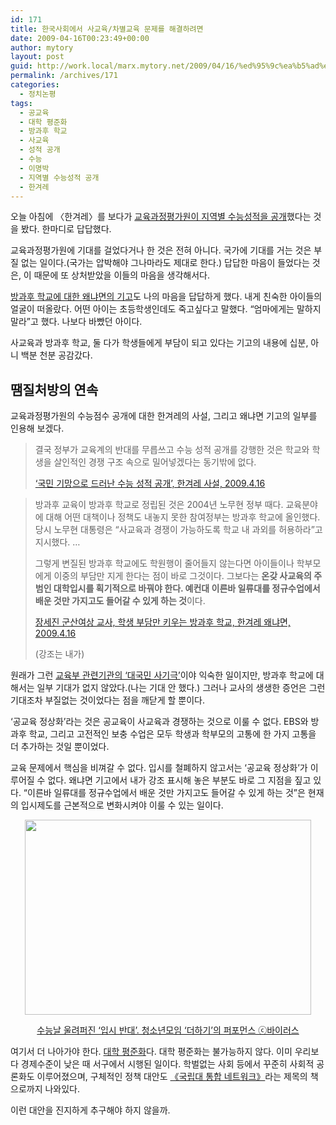 ```yaml
---
id: 171
title: 한국사회에서 사교육/차별교육 문제를 해결하려면
date: 2009-04-16T00:23:49+00:00
author: mytory
layout: post
guid: http://work.local/marx.mytory.net/2009/04/16/%ed%95%9c%ea%b5%ad%ec%82%ac%ed%9a%8c%ec%97%90%ec%84%9c-%ec%82%ac%ea%b5%90%ec%9c%a1%ec%b0%a8%eb%b3%84%ea%b5%90%ec%9c%a1-%eb%ac%b8%ec%a0%9c%eb%a5%bc-%ed%95%b4%ea%b2%b0%ed%95%98%eb%a0%a4%eb%a9%b4/
permalink: /archives/171
categories:
  - 정치논평
tags:
  - 공교육
  - 대학 평준화
  - 방과후 학교
  - 사교육
  - 성적 공개
  - 수능
  - 이명박
  - 지역별 수능성적 공개
  - 한겨레
---
```

오늘 아침에 〈한겨레〉를 보다가 <a href="http://www.hani.co.kr/arti/society/schooling/349938.html" target="_blank" title="유선희,정민영 기자, ‘우등생 뽑아 ‘수능우수’ 특목·자사고가 실상 왜곡’, 한겨레, 2009.4.16">교육과정평가원이 지역별 수능성적을 공개</a>했다는 것을 봤다. 한마디로 답답했다.

교육과정평가원에 기대를 걸었다거나 한 것은 전혀 아니다. 국가에 기대를 거는 것은 부질 없는 일이다.(국가는 압박해야 그나마라도 제대로 한다.) 답답한 마음이 들었다는 것은, 이 때문에 또 상처받았을 이들의 마음을 생각해서다.

<a href="http://www.hani.co.kr/arti/opinion/because/350022.html" target="_blank" title="장세진, 학생 부담만 키우는 방과후 학교, 한겨레 왜냐면, 2009.4.16">방과후 학교에 대한 왜냐면의 기고</a>도 나의 마음을 답답하게 했다. 내게 친숙한 아이들의 얼굴이 떠올랐다. 어떤 아이는 초등학생인데도 죽고싶다고 말했다. “엄마에게는 말하지 말라”고 했다. 나보다 바빴던 아이다. 

사교육과 방과후 학교, 둘 다가 학생들에게 부담이 되고 있다는 기고의 내용에 십분, 아니 백분 천분 공감갔다.

## 땜질처방의 연속

교육과정평가원의 수능점수 공개에 대한 한겨레의 사설, 그리고 왜냐면 기고의 일부를 인용해 보겠다.

> 결국 정부가 교육계의 반대를 무릅쓰고 수능 성적 공개를 강행한 것은 학교와 학생을 살인적인 경쟁 구조 속으로 밀어넣겠다는 동기밖에 없다.
> 
> <p class="rep">
>   <a href="http://www.hani.co.kr/arti/opinion/editorial/350000.html" target="_blank">‘국민 기망으로 드러난 수능 성적 공개’, 한겨레 사설, 2009.4.16</a>
> </p>

> 방과후 교육이 방과후 학교로 정립된 것은 2004년 노무현 정부 때다. 교육분야에 대해 어떤 대책이나 정책도 내놓지 못한 참여정부는 방과후 학교에 올인했다. 당시 노무현 대통령은 “사교육과 경쟁이 가능하도록 학교 내 과외를 허용하라”고 지시했다. …
> 
> 그렇게 변질된 방과후 학교에도 학원행이 줄어들지 않는다면 아이들이나 학부모에게 이중의 부담만 지게 한다는 점이 바로 그것이다. 그보다는 **온갖 사교육의 주범인 대학입시를 획기적으로 바꿔야 한다. 예컨대 이른바 일류대를 정규수업에서 배운 것만 가지고도 들어갈 수 있게 하는 것**이다.
> 
> <p class="rep">
>   <a href="http://www.hani.co.kr/arti/opinion/because/350022.html" target="_blank">장세진 군산여상 교사, 학생 부담만 키우는 방과후 학교, 한겨레 왜냐면, 2009.4.16</a>
> </p>
> 
> <p class="rep">
>   (강조는 내가)
> </p>

원래가 그런 <a href="http://www.wspaper.org/article/2961" target="_blank" title="김현옥, ‘《교육부의 대국민 사기극》 서평 - 노무현의 ‘교육 개혁’ 사기극에 대한 통렬한 고발’, 2006.3.8">교육부 관련기관의 ‘대국민 사기극’</a>이야 익숙한 일이지만, 방과후 학교에 대해서는 일부 기대가 없지 않았다.(나는 기대 안 했다.) 그러나 교사의 생생한 증언은 그런 기대조차 부질없는 것이었다는 점을 깨닫게 할 뿐이다.

‘공교육 정상화’라는 것은 공교육이 사교육과 경쟁하는 것으로 이룰 수 없다. EBS와 방과후 학교, 그리고 고전적인 보충 수업은 모두 학생과 학부모의 고통에 한 가지 고통을 더 추가하는 것일 뿐이었다.

교육 문제에서 핵심을 비껴갈 수 없다. 입시를 철폐하지 않고서는 ‘공교육 정상화’가 이루어질 수 없다. 왜냐면 기고에서 내가 강조 표시해 놓은 부분도 바로 그 지점을 짚고 있다. “이른바 일류대를 정규수업에서 배운 것만 가지고도 들어갈 수 있게 하는 것”은 현재의 입시제도를 근본적으로 변화시켜야 이룰 수 있는 일이다.

<div class="imageblock center" style="text-align: center; clear: both; width:458px; margin: 0 auto;">
  <img height="312" width="458" alt="" src="http://cfile5.uf.tistory.com/image/1861421E49E679791120AF" /></p> 
  
  <p>
    <A HREF="http://www.vop.co.kr/P00000140511.html"  target="_blank" >수능날 울려퍼진 ‘입시 반대’. 청소년모임 ‘더하기’의 퍼포먼스 ⓒ바이러스</A>
  </p>
</div>

여기서 더 나아가야 한다. <a href="http://www.wspaper.org/article/1680" target="_blank" title="강동훈 기자, 김상봉 인터뷰 - “대학평준화만이 해결책입니다”, 2004.12.8">대학 평준화</a>다. 대학 평준화는 불가능하지 않다. 이미 우리보다 경제수준이 낮은 때 서구에서 시행된 일이다. 학벌없는 사회 등에서 꾸준히 사회적 공론화도 이루어졌으며, 구체적인 정책 대안도 <a href="http://www.wspaper.org/article/1695" target="_blank" title="김현옥, 국립대 통합네트워크 - 입시지옥과 학벌 사회를 넘어, 2004.12.8 - 링크의 중간 부분에 있음">《국립대 통합 네트워크》</a>라는 제목의 책으로까지 나와있다.

이런 대안을 진지하게 추구해야 하지 않을까.